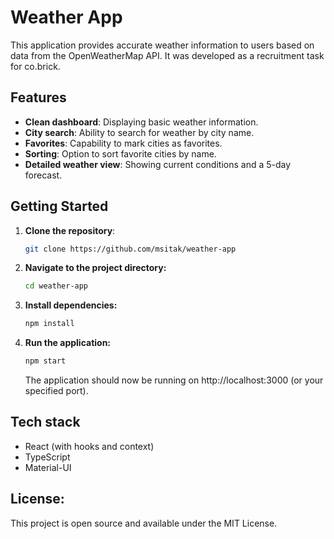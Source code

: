 # Weather App

This application provides accurate weather information to users based on data from the OpenWeatherMap API. It was developed as a recruitment task for co.brick.

## Features

- **Clean dashboard**: Displaying basic weather information.
- **City search**: Ability to search for weather by city name.
- **Favorites**: Capability to mark cities as favorites.
- **Sorting**: Option to sort favorite cities by name.
- **Detailed weather view**: Showing current conditions and a 5-day forecast.

## Getting Started

1. **Clone the repository**:

   ```bash
   git clone https://github.com/msitak/weather-app
   ```
   
2. **Navigate to the project directory:**

    ```bash
   cd weather-app
   ```
   
3. **Install dependencies:**

    ```bash
   npm install
   ```
   
4. **Run the application:**
    ```bash
   npm start
   ```
   
   The application should now be running on http://localhost:3000 (or your specified port).
   
## Tech stack

- React (with hooks and context)
- TypeScript
- Material-UI

## License:
This project is open source and available under the MIT License.
   